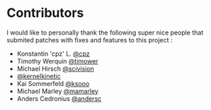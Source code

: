 # Contributors

I would like to personally thank the following super nice people that submited patches with fixes and features to this project : 

- Konstantin 'cpz' L. [@cpz](https://github.com/cpz)
- Timothy Werquin [@timower](https://github.com/timower)
- Michael Hirsch [@scivision](https://github.com/scivision)
- [@kernelkinetic](https://github.com/kernelkinetic)
- Kai Sommerfeld [@ksooo](https://github.com/ksooo)
- Michael Marley [@mamarley](https://github.com/mamarley) 
- Anders Cedronius [@andersc](https://github.com/andersc)
